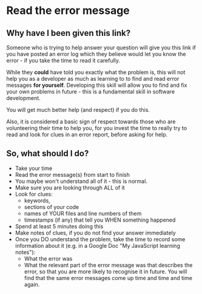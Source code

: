 # Read the error message

## Why have I been given this link?

Someone who is trying to help answer your question will give you this link if you have posted an error log which they believe would let you know the error - if you take the time to read it carefully.

While they **could** have told you exactly what the problem is, this will not help you as a developer as much as learning to to find and read error messages **for yourself**. Developing this skill will allow you to find and fix your own problems in future - this is a fundamental skill in software development.

You will get much better help (and respect) if you do this.

Also, it is considered a basic sign of respect towards those who are volunteering their time to help you, for you invest the time to really try to read and look for clues in an error report, before asking for help.

## So, what should I do?

* Take your time
* Read the error message(s) from start to finish
* You maybe won't understand all of it - this is normal.
* Make sure you are looking through ALL of it
* Look for clues:
  * keywords, 
  * sections of your code
  * names of YOUR files and line numbers of them
  * timestamps (if any) that tell you WHEN something happened
* Spend at least 5 minutes doing this
* Make notes of clues, if you do not find your answer immediately
* Once you DO understand the problem, take the time to record some information about it (e.g. in a Google Doc "My JavaScript learning notes"):
  * What the error was
  * What the relevant part of the error message was that describes the error, so that you are more likely to recognise it in future.  You will find that the same error messages come up time and time and time again.
